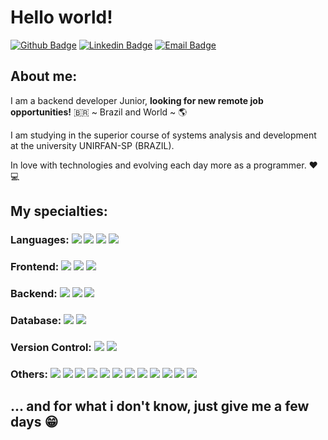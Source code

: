 # Hello world!

[![Github Badge](https://img.shields.io/badge/-Github-000?style=flat-square&logo=Github&logoColor=white&link=https://github.com/dev-tvj)](https://github.com/dev-tvj)
[![Linkedin Badge](https://img.shields.io/badge/-LinkedIn-blue?style=flat-square&logo=Linkedin&logoColor=white&link=https://www.linkedin.com/in/tales-de-jesus-654030215/)](https://www.linkedin.com/in/tales-de-jesus-654030215/)
[![Email Badge](https://img.shields.io/badge/E--mail-8B89CC?style=flat-square&logo=protonmail&logoColor=white&link=)](mailto:dev.tj@protonmail.com)

## About me:

I am a backend developer Junior, **looking for new remote job opportunities!** 🇧🇷 ~ Brazil and World ~ 🌎

I am studying in the superior course of systems analysis and development at the university UNIRFAN-SP (BRAZIL).  

In love with technologies and evolving each day more as a programmer. ❤️ 💻 

## My specialties: 

### Languages: <img src="https://img.shields.io/badge/C%23%20(C%20%20SHARP)-0071C5.svg?&style=for-the-badge&logo=csharp&logoColor=white"/> <img src="https://img.shields.io/badge/PHP-777BB4.svg?&style=for-the-badge&logo=php&logoColor=white"/> <img src="https://img.shields.io/badge/javascript%20-%23323330.svg?&style=for-the-badge&logo=javascript&logoColor=%23F7DF1E"/> <img src="https://img.shields.io/badge/typescript%20-%23007ACC.svg?&style=for-the-badge&logo=typescript&logoColor=white"/>

### Frontend: <img src="https://img.shields.io/badge/html5%20-%23E34F26.svg?&style=for-the-badge&logo=html5&logoColor=white"/> <img src="https://img.shields.io/badge/css3%20-%231572B6.svg?&style=for-the-badge&logo=css3&logoColor=white"/> <img src="https://img.shields.io/badge/angular%20-%23323330.svg?&style=for-the-badge&logo=angular&logoColor=white"/> 

### Backend: <img src="https://img.shields.io/badge/.NETcore%20-512BD4.svg?&style=for-the-badge&logo=dotnet&logoColor=white"/> <img src="https://img.shields.io/badge/Laravel%20-FF2D20.svg?&style=for-the-badge&logo=laravel&logoColor=white" /> <img src="https://img.shields.io/badge/node.js%20-%2343853D.svg?&style=for-the-badge&logo=node.js&logoColor=white"/>

### Database: <img src ="https://img.shields.io/badge/MySQL%20-005C84.svg?&style=for-the-badge&logo=mysql&logoColor=white"/> <img src ="https://img.shields.io/badge/postgres-%23316192.svg?&style=for-the-badge&logo=postgresql&logoColor=white"/>

### Version Control: <img src="https://img.shields.io/badge/git%20-F05032.svg?&style=for-the-badge&logo=git&logoColor=white"/> <img src="https://img.shields.io/badge/github%20-%23121011.svg?&style=for-the-badge&logo=github&logoColor=white"/>

### Others: <img src="https://img.shields.io/badge/docker%20-%230db7ed.svg?&style=for-the-badge&logo=docker&logoColor=white"/> <img src="https://img.shields.io/badge/APACHE-D22128.svg?&style=for-the-badge&logo=apache&logoColor=white"/> <img src="https://img.shields.io/badge/LINUX%20-FCC624.svg?&style=for-the-badge&logo=linux&logoColor=black"/> <img src="https://img.shields.io/badge/GNU%20Bash-4EAA25?style=for-the-badge&logo=GNU%20Bash&logoColor=white"/> <img src="https://img.shields.io/badge/Debian%20-A81D33.svg?&style=for-the-badge&logo=debian&logoColor=white"/> <img src="https://img.shields.io/badge/Arch%20Linux-1793D1.svg?&style=for-the-badge&logo=archlinux&logoColor=white"/> <img src="https://img.shields.io/badge/Ubuntu%20-E95420.svg?&style=for-the-badge&logo=ubuntu&logoColor=white"/> <img src="https://img.shields.io/badge/Arduino%20-00979D.svg?&style=for-the-badge&logo=arduino&logoColor=white"/> <img src="https://img.shields.io/badge/trello-0052CC.svg?&style=for-the-badge&logo=trello&logoColor=white"/> <img src="https://img.shields.io/badge/Wordpress-21759B.svg?&style=for-the-badge&logo=wordpress&logoColor=white"/> <img src="https://img.shields.io/badge/Adobe%20Photoshop-31A8FF.svg?&style=for-the-badge&logo=Adobe%20Photoshop&logoColor=black"/> <img src="https://img.shields.io/badge/Blender%203d-23F5792A.svg?&style=for-the-badge&logo=blender&logoColor=white"/>


## ... and for what i don't know, just give me a few days 😁

